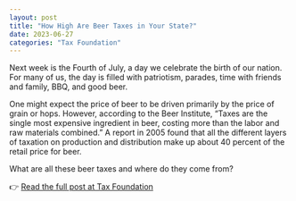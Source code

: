 ```yaml
---
layout: post
title: "How High Are Beer Taxes in Your State?"
date: 2023-06-27
categories: "Tax Foundation"
---
```


Next week is the Fourth of July, a day we celebrate the birth of our nation. For many of us, the day is filled with patriotism, parades, time with friends and family, BBQ, and good beer.

One might expect the price of beer to be driven primarily by the price of grain or hops. However, according to the Beer Institute, “Taxes are the single most expensive ingredient in beer, costing more than the labor and raw materials combined.” A report in 2005 found that all the different layers of taxation on production and distribution make up about 40 percent of the retail price for beer.

What are all these beer taxes and where do they come from?

👉 [Read the full post at Tax Foundation](https://taxfoundation.org/data/all/state/state-beer-taxes-2023/)
